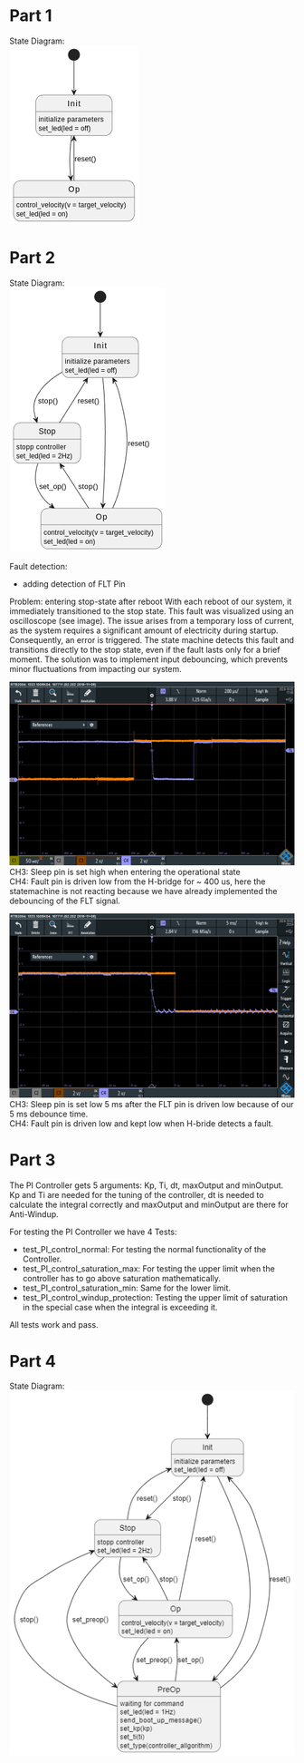 
# Part 1
State Diagram:  
![Image](./images/StateDiagram_part1.png)


# Part 2
State Diagram:  
![Image](./images/StateDiagram_part2.png)

Fault detection:
 - adding detection of FLT Pin

Problem: entering stop-state after reboot
With each reboot of our system, it immediately transitioned to the stop state. This fault was visualized using an oscilloscope (see image). The issue arises from a temporary loss of current, as the system requires a significant amount of electricity during startup. Consequently, an error is triggered. The state machine detects this fault and transitions directly to the stop state, even if the fault lasts only for a brief moment. The solution was to implement input debouncing, which prevents minor fluctuations from impacting our system.

![Image2](./images/Part2_Fault_detection.PNG)
CH3: Sleep pin is set high when entering the operational state  
CH4: Fault pin is driven low from the H-bridge for ~ 400 us, here the statemachine is not reacting because we have already implemented the debouncing of the FLT signal.  

![Image](./images/Part2_Faultdetection_right.PNG)
CH3: Sleep pin is set low 5 ms after the FLT pin is driven low because of our 5 ms debounce time.  
CH4: Fault pin is driven low and kept low when H-bride detects a fault.  

# Part 3
The PI Controller gets 5 arguments: Kp, Ti, dt, maxOutput and minOutput. Kp and Ti are needed for the tuning of the controller, dt is needed to calculate the integral correctly and maxOutput and minOutput are there for Anti-Windup.

For testing the PI Controller we have 4 Tests: 
- test_PI_control_normal: For testing the normal functionality of the Controller.  
- test_PI_control_saturation_max: For testing the upper limit when the controller has to go above saturation mathematically.  
- test_PI_control_saturation_min: Same for the lower limit.  
- test_PI_control_windup_protection: Testing the upper limit of saturation in the special case when the integral is exceeding it.  

All tests work and pass.


# Part 4
State Diagram:  
![StateChart](./images/StateDiagramm_complete.png)

